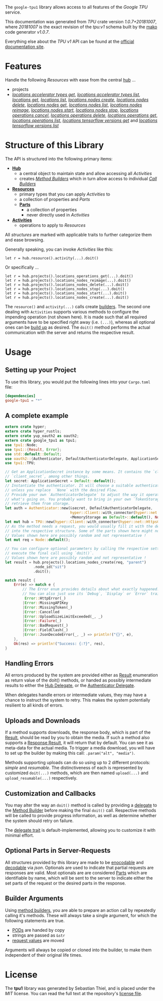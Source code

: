 <!---
DO NOT EDIT !
This file was generated automatically from 'src/mako/api/README.md.mako'
DO NOT EDIT !
-->
The `google-tpu1` library allows access to all features of the *Google TPU* service.

This documentation was generated from *TPU* crate version *1.0.7+20181007*, where *20181007* is the exact revision of the *tpu:v1* schema built by the [mako](http://www.makotemplates.org/) code generator *v1.0.7*.

Everything else about the *TPU* *v1* API can be found at the
[official documentation site](https://cloud.google.com/tpu/).
# Features

Handle the following *Resources* with ease from the central [hub](https://docs.rs/google-tpu1/1.0.7+20181007/google_tpu1/struct.TPU.html) ... 

* projects
 * [*locations accelerator types get*](https://docs.rs/google-tpu1/1.0.7+20181007/google_tpu1/struct.ProjectLocationAcceleratorTypeGetCall.html), [*locations accelerator types list*](https://docs.rs/google-tpu1/1.0.7+20181007/google_tpu1/struct.ProjectLocationAcceleratorTypeListCall.html), [*locations get*](https://docs.rs/google-tpu1/1.0.7+20181007/google_tpu1/struct.ProjectLocationGetCall.html), [*locations list*](https://docs.rs/google-tpu1/1.0.7+20181007/google_tpu1/struct.ProjectLocationListCall.html), [*locations nodes create*](https://docs.rs/google-tpu1/1.0.7+20181007/google_tpu1/struct.ProjectLocationNodeCreateCall.html), [*locations nodes delete*](https://docs.rs/google-tpu1/1.0.7+20181007/google_tpu1/struct.ProjectLocationNodeDeleteCall.html), [*locations nodes get*](https://docs.rs/google-tpu1/1.0.7+20181007/google_tpu1/struct.ProjectLocationNodeGetCall.html), [*locations nodes list*](https://docs.rs/google-tpu1/1.0.7+20181007/google_tpu1/struct.ProjectLocationNodeListCall.html), [*locations nodes reimage*](https://docs.rs/google-tpu1/1.0.7+20181007/google_tpu1/struct.ProjectLocationNodeReimageCall.html), [*locations nodes start*](https://docs.rs/google-tpu1/1.0.7+20181007/google_tpu1/struct.ProjectLocationNodeStartCall.html), [*locations nodes stop*](https://docs.rs/google-tpu1/1.0.7+20181007/google_tpu1/struct.ProjectLocationNodeStopCall.html), [*locations operations cancel*](https://docs.rs/google-tpu1/1.0.7+20181007/google_tpu1/struct.ProjectLocationOperationCancelCall.html), [*locations operations delete*](https://docs.rs/google-tpu1/1.0.7+20181007/google_tpu1/struct.ProjectLocationOperationDeleteCall.html), [*locations operations get*](https://docs.rs/google-tpu1/1.0.7+20181007/google_tpu1/struct.ProjectLocationOperationGetCall.html), [*locations operations list*](https://docs.rs/google-tpu1/1.0.7+20181007/google_tpu1/struct.ProjectLocationOperationListCall.html), [*locations tensorflow versions get*](https://docs.rs/google-tpu1/1.0.7+20181007/google_tpu1/struct.ProjectLocationTensorflowVersionGetCall.html) and [*locations tensorflow versions list*](https://docs.rs/google-tpu1/1.0.7+20181007/google_tpu1/struct.ProjectLocationTensorflowVersionListCall.html)




# Structure of this Library

The API is structured into the following primary items:

* **[Hub](https://docs.rs/google-tpu1/1.0.7+20181007/google_tpu1/struct.TPU.html)**
    * a central object to maintain state and allow accessing all *Activities*
    * creates [*Method Builders*](https://docs.rs/google-tpu1/1.0.7+20181007/google_tpu1/trait.MethodsBuilder.html) which in turn
      allow access to individual [*Call Builders*](https://docs.rs/google-tpu1/1.0.7+20181007/google_tpu1/trait.CallBuilder.html)
* **[Resources](https://docs.rs/google-tpu1/1.0.7+20181007/google_tpu1/trait.Resource.html)**
    * primary types that you can apply *Activities* to
    * a collection of properties and *Parts*
    * **[Parts](https://docs.rs/google-tpu1/1.0.7+20181007/google_tpu1/trait.Part.html)**
        * a collection of properties
        * never directly used in *Activities*
* **[Activities](https://docs.rs/google-tpu1/1.0.7+20181007/google_tpu1/trait.CallBuilder.html)**
    * operations to apply to *Resources*

All *structures* are marked with applicable traits to further categorize them and ease browsing.

Generally speaking, you can invoke *Activities* like this:

```Rust,ignore
let r = hub.resource().activity(...).doit()
```

Or specifically ...

```ignore
let r = hub.projects().locations_operations_get(...).doit()
let r = hub.projects().locations_nodes_reimage(...).doit()
let r = hub.projects().locations_nodes_delete(...).doit()
let r = hub.projects().locations_nodes_stop(...).doit()
let r = hub.projects().locations_nodes_start(...).doit()
let r = hub.projects().locations_nodes_create(...).doit()
```

The `resource()` and `activity(...)` calls create [builders][builder-pattern]. The second one dealing with `Activities` 
supports various methods to configure the impending operation (not shown here). It is made such that all required arguments have to be 
specified right away (i.e. `(...)`), whereas all optional ones can be [build up][builder-pattern] as desired.
The `doit()` method performs the actual communication with the server and returns the respective result.

# Usage

## Setting up your Project

To use this library, you would put the following lines into your `Cargo.toml` file:

```toml
[dependencies]
google-tpu1 = "*"
```

## A complete example

```Rust
extern crate hyper;
extern crate hyper_rustls;
extern crate yup_oauth2 as oauth2;
extern crate google_tpu1 as tpu1;
use tpu1::Node;
use tpu1::{Result, Error};
use std::default::Default;
use oauth2::{Authenticator, DefaultAuthenticatorDelegate, ApplicationSecret, MemoryStorage};
use tpu1::TPU;

// Get an ApplicationSecret instance by some means. It contains the `client_id` and 
// `client_secret`, among other things.
let secret: ApplicationSecret = Default::default();
// Instantiate the authenticator. It will choose a suitable authentication flow for you, 
// unless you replace  `None` with the desired Flow.
// Provide your own `AuthenticatorDelegate` to adjust the way it operates and get feedback about 
// what's going on. You probably want to bring in your own `TokenStorage` to persist tokens and
// retrieve them from storage.
let auth = Authenticator::new(&secret, DefaultAuthenticatorDelegate,
                              hyper::Client::with_connector(hyper::net::HttpsConnector::new(hyper_rustls::TlsClient::new())),
                              <MemoryStorage as Default>::default(), None);
let mut hub = TPU::new(hyper::Client::with_connector(hyper::net::HttpsConnector::new(hyper_rustls::TlsClient::new())), auth);
// As the method needs a request, you would usually fill it with the desired information
// into the respective structure. Some of the parts shown here might not be applicable !
// Values shown here are possibly random and not representative !
let mut req = Node::default();

// You can configure optional parameters by calling the respective setters at will, and
// execute the final call using `doit()`.
// Values shown here are possibly random and not representative !
let result = hub.projects().locations_nodes_create(req, "parent")
             .node_id("sit")
             .doit();

match result {
    Err(e) => match e {
        // The Error enum provides details about what exactly happened.
        // You can also just use its `Debug`, `Display` or `Error` traits
         Error::HttpError(_)
        |Error::MissingAPIKey
        |Error::MissingToken(_)
        |Error::Cancelled
        |Error::UploadSizeLimitExceeded(_, _)
        |Error::Failure(_)
        |Error::BadRequest(_)
        |Error::FieldClash(_)
        |Error::JsonDecodeError(_, _) => println!("{}", e),
    },
    Ok(res) => println!("Success: {:?}", res),
}

```
## Handling Errors

All errors produced by the system are provided either as [Result](https://docs.rs/google-tpu1/1.0.7+20181007/google_tpu1/enum.Result.html) enumeration as return value of 
the doit() methods, or handed as possibly intermediate results to either the 
[Hub Delegate](https://docs.rs/google-tpu1/1.0.7+20181007/google_tpu1/trait.Delegate.html), or the [Authenticator Delegate](https://docs.rs/yup-oauth2/*/yup_oauth2/trait.AuthenticatorDelegate.html).

When delegates handle errors or intermediate values, they may have a chance to instruct the system to retry. This 
makes the system potentially resilient to all kinds of errors.

## Uploads and Downloads
If a method supports downloads, the response body, which is part of the [Result](https://docs.rs/google-tpu1/1.0.7+20181007/google_tpu1/enum.Result.html), should be
read by you to obtain the media.
If such a method also supports a [Response Result](https://docs.rs/google-tpu1/1.0.7+20181007/google_tpu1/trait.ResponseResult.html), it will return that by default.
You can see it as meta-data for the actual media. To trigger a media download, you will have to set up the builder by making
this call: `.param("alt", "media")`.

Methods supporting uploads can do so using up to 2 different protocols: 
*simple* and *resumable*. The distinctiveness of each is represented by customized 
`doit(...)` methods, which are then named `upload(...)` and `upload_resumable(...)` respectively.

## Customization and Callbacks

You may alter the way an `doit()` method is called by providing a [delegate](https://docs.rs/google-tpu1/1.0.7+20181007/google_tpu1/trait.Delegate.html) to the 
[Method Builder](https://docs.rs/google-tpu1/1.0.7+20181007/google_tpu1/trait.CallBuilder.html) before making the final `doit()` call. 
Respective methods will be called to provide progress information, as well as determine whether the system should 
retry on failure.

The [delegate trait](https://docs.rs/google-tpu1/1.0.7+20181007/google_tpu1/trait.Delegate.html) is default-implemented, allowing you to customize it with minimal effort.

## Optional Parts in Server-Requests

All structures provided by this library are made to be [enocodable](https://docs.rs/google-tpu1/1.0.7+20181007/google_tpu1/trait.RequestValue.html) and 
[decodable](https://docs.rs/google-tpu1/1.0.7+20181007/google_tpu1/trait.ResponseResult.html) via *json*. Optionals are used to indicate that partial requests are responses 
are valid.
Most optionals are are considered [Parts](https://docs.rs/google-tpu1/1.0.7+20181007/google_tpu1/trait.Part.html) which are identifiable by name, which will be sent to 
the server to indicate either the set parts of the request or the desired parts in the response.

## Builder Arguments

Using [method builders](https://docs.rs/google-tpu1/1.0.7+20181007/google_tpu1/trait.CallBuilder.html), you are able to prepare an action call by repeatedly calling it's methods.
These will always take a single argument, for which the following statements are true.

* [PODs][wiki-pod] are handed by copy
* strings are passed as `&str`
* [request values](https://docs.rs/google-tpu1/1.0.7+20181007/google_tpu1/trait.RequestValue.html) are moved

Arguments will always be copied or cloned into the builder, to make them independent of their original life times.

[wiki-pod]: http://en.wikipedia.org/wiki/Plain_old_data_structure
[builder-pattern]: http://en.wikipedia.org/wiki/Builder_pattern
[google-go-api]: https://github.com/google/google-api-go-client

# License
The **tpu1** library was generated by Sebastian Thiel, and is placed 
under the *MIT* license.
You can read the full text at the repository's [license file][repo-license].

[repo-license]: https://github.com/Byron/google-apis-rsblob/master/LICENSE.md
